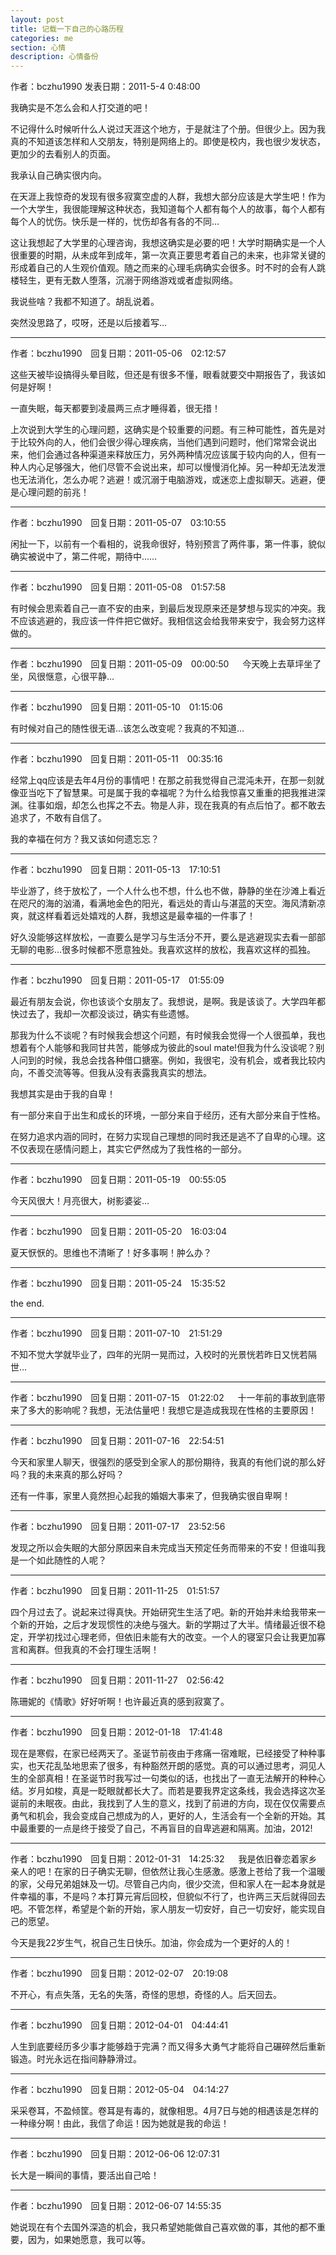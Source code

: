 ```yaml
---
layout: post
title: 记载一下自己的心路历程
categories: me
section: 心情
description: 心情备份
---
```

作者：bczhu1990  发表日期：2011-5-4 0:48:00
    
我确实是不怎么会和人打交道的吧！

不记得什么时候听什么人说过天涯这个地方，于是就注了个册。但很少上。因为我真的不知道该怎样和人交朋友，特别是网络上的。即使是校内，我也很少发状态，更加少的去看别人的页面。

我承认自己确实很内向。

在天涯上我惊奇的发现有很多寂寞空虚的人群，我想大部分应该是大学生吧！作为一个大学生，我很能理解这种状态，我知道每个人都有每个人的故事，每个人都有每个人的忧伤。快乐是一样的，忧伤却各有各的不同…

这让我想起了大学里的心理咨询，我想这确实是必要的吧！大学时期确实是一个人很重要的时期，从未成年到成年，第一次真正要思考着自己的未来，也非常关键的形成着自己的人生观价值观。随之而来的心理毛病确实会很多。时不时的会有人跳楼轻生，更有无数人堕落，沉溺于网络游戏或者虚拟网络。

我说些啥？我都不知道了。胡乱说着。

突然没思路了，哎呀，还是以后接着写…

<hr>
作者：bczhu1990　回复日期：2011-05-06　02:12:57　

这些天被毕设搞得头晕目眩，但还是有很多不懂，眼看就要交中期报告了，我该如何是好啊！

一直失眠，每天都要到凌晨两三点才睡得着，很无措！

上次说到大学生的心理问题，这确实是个较重要的问题。有三种可能性，首先是对于比较外向的人，他们会很少得心理疾病，当他们遇到问题时，他们常常会说出来，他们会通过各种渠道来释放压力，另外两种情况应该属于较内向的人，但有一种人内心足够强大，他们尽管不会说出来，却可以慢慢消化掉。另一种却无法发泄也无法消化，怎么办呢？逃避！或沉溺于电脑游戏，或迷恋上虚拟聊天。逃避，便是心理问题的前兆！

<hr>
作者：bczhu1990　回复日期：2011-05-07　03:10:55　

闲扯一下，以前有一个看相的，说我命很好，特别预言了两件事，第一件事，貌似确实被说中了，第二件呢，期待中……

<hr>
作者：bczhu1990　回复日期：2011-05-08　01:57:58　

有时候会思索着自己一直不安的由来，到最后发现原来还是梦想与现实的冲突。我不应该逃避的，我应该一件件把它做好。我相信这会给我带来安宁，我会努力这样做的。

<hr>
作者：bczhu1990　回复日期：2011-05-09　00:00:50
　
今天晚上去草坪坐了坐，风很惬意，心很平静…

<hr>
作者：bczhu1990　回复日期：2011-05-10　01:15:06　

有时候对自己的随性很无语…该怎么改变呢？我真的不知道…

<hr>
作者：bczhu1990　回复日期：2011-05-11　00:35:16　

经常上qq应该是去年4月份的事情吧！在那之前我觉得自己混沌未开，在那一刻就像亚当吃下了智慧果。可是属于我的幸福呢？为什么给我惊喜又重重的把我推进深渊。往事如烟，却怎么也挥之不去。物是人非，现在我真的有点后怕了。都不敢去追求了，不敢有自信了。

我的幸福在何方？我又该如何遗忘忘？

<hr>
作者：bczhu1990　回复日期：2011-05-13　17:10:51　

毕业游了，终于放松了，一个人什么也不想，什么也不做，静静的坐在沙滩上看近在咫尺的海的汹涌，看满地金色的阳光，看远处的青山与湛蓝的天空。海风清新凉爽，就这样看着远处嬉戏的人群，我想这是最幸福的一件事了！

好久没能够这样放松，一直要么是学习与生活分不开，要么是逃避现实去看一部部无聊的电影…很多时候都不愿意独处。我喜欢这样的放松，我喜欢这样的孤独。

<hr>
作者：bczhu1990　回复日期：2011-05-17　01:55:09　

最近有朋友会说，你也该谈个女朋友了。我想说，是啊。我是该谈了。大学四年都快过去了，我却一次都没谈过，确实有些遗憾。

那我为什么不谈呢？有时候我会想这个问题，有时候我会觉得一个人很孤单，我也想着有个人能够和我同甘共苦，能够成为彼此的soul mate!但我为什么没谈呢？别人问到的时候，我总会找各种借口搪塞。例如，我很宅，没有机会，或者我比较内向，不善交流等等。但我从没有表露我真实的想法。

我想其实是由于我的自卑！

有一部分来自于出生和成长的环境，一部分来自于经历，还有大部分来自于性格。

在努力追求内涵的同时，在努力实现自己理想的同时我还是逃不了自卑的心理。这不仅表现在感情问题上，其实它俨然成为了我性格的一部分。

<hr>
作者：bczhu1990　回复日期：2011-05-19　00:55:05　

今天风很大！月亮很大，树影婆娑…

<hr>
作者：bczhu1990　回复日期：2011-05-20　16:03:04　

夏天恹恹的。思维也不清晰了！好多事啊！肿么办？

<hr>
作者：bczhu1990　回复日期：2011-05-24　15:35:52　

the end.

<hr>
作者：bczhu1990　回复日期：2011-07-10　21:51:29　

不知不觉大学就毕业了，四年的光阴一晃而过，入校时的光景恍若昨日又恍若隔世…

<hr>
作者：bczhu1990　回复日期：2011-07-15　01:22:02
　
十一年前的事故到底带来了多大的影响呢？我想，无法估量吧！我想它是造成我现在性格的主要原因！

<hr>
作者：bczhu1990　回复日期：2011-07-16　22:54:51　

今天和家里人聊天，很强烈的感受到全家人的那份期待，我真的有他们说的那么好吗？我的未来真的那么好吗？

还有一件事，家里人竟然担心起我的婚姻大事来了，但我确实很自卑啊！

<hr>
作者：bczhu1990　回复日期：2011-07-17　23:52:56　

发现之所以会失眠的大部分原因来自未完成当天预定任务而带来的不安！但谁叫我是一个如此随性的人呢？

<hr>
作者：bczhu1990　回复日期：2011-11-25　01:51:57　

四个月过去了。说起来过得真快。开始研究生生活了吧。新的开始并未给我带来一个新的开始，之后才发现惯性的决绝与强大。新的学期过了大半。情绪最近很不稳定，开学初找过心理老师，但依旧未能有大的改变。一个人的寝室只会让我更加寡言和离群。但我真的不会打理生活啊！

<hr>
作者：bczhu1990　回复日期：2011-11-27　02:56:42　

陈珊妮的《情歌》好好听啊！也许最近真的感到寂寞了。

<hr>
作者：bczhu1990　回复日期：2012-01-18　17:41:48　

现在是寒假，在家已经两天了。圣诞节前夜由于疼痛一宿难眠，已经接受了种种事实，也天花乱坠地思索了很多，有种豁然开朗的感觉。真的可以通过思考，洞见人生的全部真相！在圣诞节时我写过一句类似的话，也找出了一直无法解开的种种心结。岁月如梭，真是一眨眼就都长大了。而若是要我界定这条线，我会选择这次圣诞前的未眠夜。由此，我找到了人生的意义，找到了前进的方向，现在仅仅需要点勇气和机会，我会变成自己想成为的人，更好的人，生活会有一个全新的开始。其中最重要的一点是终于接受了自己，不再盲目的自卑逃避和隔离。加油，2012!

<hr>
作者：bczhu1990　回复日期：2012-01-31　14:25:32
　
我是依旧眷恋着家乡亲人的吧！在家的日子确实无聊，但依然让我心生感激。感激上苍给了我一个温暖的家，父母兄弟姐妹及一切。尽管自己内向，很少交流，但和家人在一起本身就是件幸福的事，不是吗？本打算元宵后回校，但貌似不行了，也许两三天后就得回去吧。不管怎样，希望是个新的开始，家人朋友一切安好，自己一切安好，能实现自己的愿望。

今天是我22岁生气，祝自己生日快乐。加油，你会成为一个更好的人的！

<hr>
作者：bczhu1990　回复日期：2012-02-07　20:19:08　

不开心，有点失落，无名的失落，奇怪的思想，奇怪的人。后天回去。

<hr>
作者：bczhu1990　回复日期：2012-04-01　04:44:41　

人生到底要经历多少事才能够趋于完满？而又得多大勇气才能将自己碾碎然后重新锻造。时光永远在指间静静滑过。

<hr>
作者：bczhu1990　回复日期：2012-05-04　04:14:27　

采采卷耳，不盈倾筐。卷耳是有毒的，就像相思。4月7日与她的相遇该是怎样的一种缘分啊！由此，我信了命运！因为她就是我的命运！

<hr>
作者：bczhu1990　回复日期：2012-06-06 12:07:31　

长大是一瞬间的事情，要活出自己哈！

<hr>
作者：bczhu1990　回复日期：2012-06-07 14:55:35　

她说现在有个去国外深造的机会，我只希望她能做自己喜欢做的事，其他的都不重要，因为，如果她愿意，我可以等。

